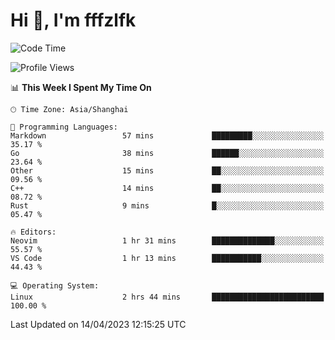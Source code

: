 # Hi 👋, I'm fffzlfk

<!--START_SECTION:waka-->
![Code Time](http://img.shields.io/badge/Code%20Time-147%20hrs%2033%20mins-blue)

![Profile Views](http://img.shields.io/badge/Profile%20Views-0-blue)

📊 **This Week I Spent My Time On** 

```text
🕑︎ Time Zone: Asia/Shanghai

💬 Programming Languages: 
Markdown                 57 mins             █████████░░░░░░░░░░░░░░░░   35.17 % 
Go                       38 mins             ██████░░░░░░░░░░░░░░░░░░░   23.64 % 
Other                    15 mins             ██░░░░░░░░░░░░░░░░░░░░░░░   09.56 % 
C++                      14 mins             ██░░░░░░░░░░░░░░░░░░░░░░░   08.72 % 
Rust                     9 mins              █░░░░░░░░░░░░░░░░░░░░░░░░   05.47 % 

🔥 Editors: 
Neovim                   1 hr 31 mins        ██████████████░░░░░░░░░░░   55.57 % 
VS Code                  1 hr 13 mins        ███████████░░░░░░░░░░░░░░   44.43 % 

💻 Operating System: 
Linux                    2 hrs 44 mins       █████████████████████████   100.00 % 
```


 Last Updated on 14/04/2023 12:15:25 UTC
<!--END_SECTION:waka-->

